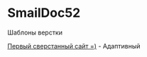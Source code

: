 

# SmailDoc52
Шаблоны верстки

[Первый сверстанный сайт =)](https://smaildoc52.github.io/learn/lesson_12/) - Адаптивный
